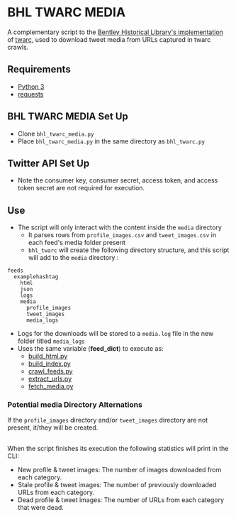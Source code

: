 # BHL TWARC MEDIA
A complementary script to the [Bentley Historical Library's implementation](https://github.com/bentley-historical-library/bhl_twarc) of [twarc](https://github.com/edsu/twarc), used to download tweet media from URLs captured in twarc crawls.

## Requirements
* [Python 3](https://www.python.org/)
* [requests](https://pypi.org/project/requests/)

## BHL TWARC MEDIA Set Up
* Clone `bhl_twarc_media.py`
* Place `bhl_twarc_media.py` in the same directory as `bhl_twarc.py`

## Twitter API Set Up
* Note the consumer key, consumer secret, access token, and access token secret are not required for execution.

## Use
* The script will only interact with the content inside the `media` directory
  * It parses rows from `profile_images.csv` and `tweet_images.csv` in each feed's media folder present
  * `bhl_twarc` will create the following directory structure, and this script will add to the `media` directory :
```
feeds
  examplehashtag
    html
    json
    logs
    media
      profile_images
      tweet_images
      media_logs
```

* Logs for the downloads will be stored to a `media.log` file in the new folder titled `media_logs` 
* Uses the same variable (**feed_dict**) to execute as:
  * [build_html.py](https://github.com/bentley-historical-library/bhl_twarc/blob/master/scripts/build_html.py)
  * [build_index.py](https://github.com/bentley-historical-library/bhl_twarc/blob/master/scripts/build_index.py)
  * [crawl_feeds.py](https://github.com/bentley-historical-library/bhl_twarc/blob/master/scripts/crawl_feeds.py)
  * [extract_urls.py](https://github.com/bentley-historical-library/bhl_twarc/blob/master/scripts/extract_urls.py)
  * [fetch_media.py](https://github.com/bentley-historical-library/bhl_twarc/blob/master/scripts/fetch_media.py)
  
### Potential media Directory Alternations
If the `profile_images` directory and/or `tweet_images` directory are not present, it/they will be created.


## 
When the script finishes its execution the following statistics will print in the CLI:
* New profile & tweet images: The number of images downloaded from each category.
* Stale profile & tweet images: The number of previously downloaded URLs from each category.
* Dead profile & tweet images: The number of URLs from each category that were dead.

